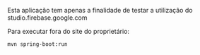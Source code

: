 Esta aplicação tem apenas a finalidade de testar a utilização do studio.firebase.google.com

Para executar fora do site do proprietário:

```
mvn spring-boot:run